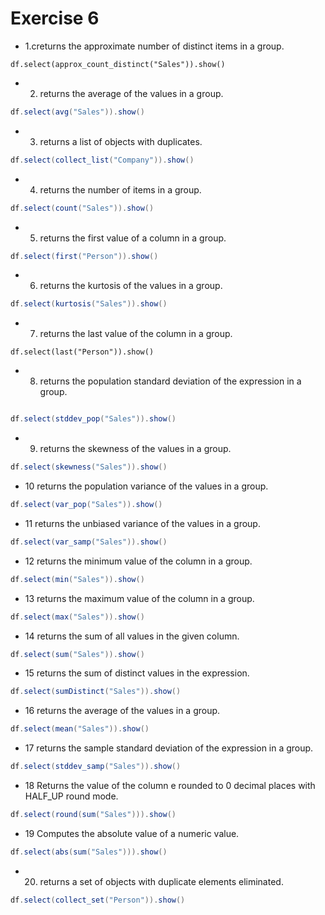 # Exercise 6


 * 1.creturns the approximate number of distinct items in a group.
```sacala
df.select(approx_count_distinct("Sales")).show()
```

* 2. returns the average of the values in a group.
```scala
df.select(avg("Sales")).show()
```
* 3. returns a list of objects with duplicates.
```scala
df.select(collect_list("Company")).show()
```

* 4. returns the number of items in a group.
```scala
df.select(count("Sales")).show()
```

* 5. returns the first value of a column in a group.
```scala
df.select(first("Person")).show()
```

* 6. returns the kurtosis of the values in a group.
```scala
df.select(kurtosis("Sales")).show()
```

* 7. returns the last value of the column in a group.
```sacala
df.select(last("Person")).show()
```

* 8. returns the population standard deviation of the expression in a group.
```scala

df.select(stddev_pop("Sales")).show()
```

* 9. returns the skewness of the values in a group.
```scala
df.select(skewness("Sales")).show()
```

* 10 returns the population variance of the values in a group.
```scala
df.select(var_pop("Sales")).show()
```

* 11 returns the unbiased variance of the values in a group.
```scala
df.select(var_samp("Sales")).show()
```

* 12 returns the minimum value of the column in a group.
```scala
df.select(min("Sales")).show()
```
* 13 returns the maximum value of the column in a group.
```scala
df.select(max("Sales")).show()
```
* 14 returns the sum of all values in the given column.
```scala
df.select(sum("Sales")).show()
```
* 15 returns the sum of distinct values in the expression.
```scala
df.select(sumDistinct("Sales")).show()
```

* 16 returns the average of the values in a group.
```scala
df.select(mean("Sales")).show()
```
* 17 returns the sample standard deviation of the expression in a group.
```scala
df.select(stddev_samp("Sales")).show()
```

* 18 Returns the value of the column e rounded to 0 decimal places with HALF_UP round mode.
```scala
df.select(round(sum("Sales"))).show()
```
* 19 Computes the absolute value of a numeric value.
```scala
df.select(abs(sum("Sales"))).show()
```

* 20. returns a set of objects with duplicate elements eliminated.
```scala
df.select(collect_set("Person")).show()
```